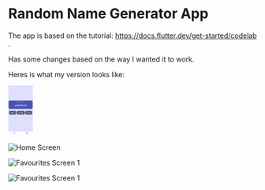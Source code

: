 # Random Name Generator App

The app is based on the tutorial: https://docs.flutter.dev/get-started/codelab .

Has some changes based on the way I wanted it to work.

Heres is what my version looks like:

<img src="/README_Images/Screenshot_20230817_150934.jpg" style="height: 100px">

![Home Screen](https://github.com/jellyware-1/RandomNameGeneratorApp/blob/main/README_Images/Screenshot_20230817_150934.jpg)

![Favourites Screen 1](https://github.com/jellyware-1/RandomNameGeneratorApp/blob/main/README_Images/Screenshot_20230817_150941.jpg)

![Favourites Screen 1](https://github.com/jellyware-1/RandomNameGeneratorApp/blob/main/README_Images/Screenshot_20230817_150948.jpg)

